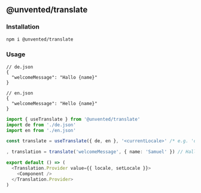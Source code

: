 ## @unvented/translate

### Installation

```bash
npm i @unvented/translate
```

### Usage

```jsonc
// de.json
{
  "welcomeMessage": "Hallo {name}"
}
```

```jsonc
// en.json
{
  "welcomeMessage": "Hello {name}"
}
```

```ts
import { useTranslate } from '@unvented/translate'
import de from './de.json'
import en from './en.json'

const translate = useTranslate({ de, en }, '<currentLocale>' /* e.g. 'de' */, '<fallbackLocale>' /* e.g. 'en' */)

, translation = translate('welcomeMessage', { name: 'Samuel' }) // Hallo Samuel

export default () => (
  <Translation.Provider value={{ locale, setLocale }}>
    <Component />
  </Translation.Provider>
)
```
